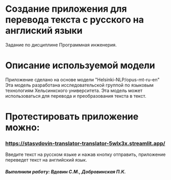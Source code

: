 # Создание приложения для перевода текста с русского на англиский языки
Задание по дисциплине Программная инженерия.
# Описание используемой модели 
 Приложение сделано на основе модели "Helsinki-NLP/opus-mt-ru-en"
Эта модель разработана  исследовательской группой по языковым технологиям Хельсинкского университета. Эта модель может использоваться для перевода и преобразования текста в текст.
# Протестировать приложение можно:
### https://stasvdovin-translator-translator-5wlx3x.streamlit.app/
Введите текст на русском языке и нажав кнопку отправить, приложение переведет текст на английский язык.
##### Выполнили работу: Вдовин С.М., Добровинская П.К.
